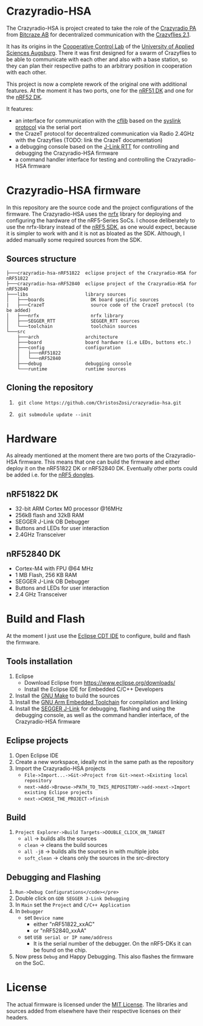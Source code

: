 # Crazyradio-HSA

The Crazyradio-HSA is project created to take the role of the [Crazyradio PA](https://www.bitcraze.io/products/crazyradio-pa/) from [Bitcraze AB](https://www.bitcraze.io/) for decentralized communication with the [Crazyflies 2.1](https://www.bitcraze.io/products/crazyflie-2-1/).

It has its origins in the [Cooperative Control Lab](https://www.hs-augsburg.de/en/Mechanical-and-Process-Engineering/Cooperative-Control-Lab/Cooperative-Control-Lab-3.html) of the [University of Applied Sciences Augsburg](https://www.hs-augsburg.de/en/). There it was first designed for a swarm of Crazyflies to be able to communicate with each other and also with a base station, so they can plan their respective paths to an arbitrary position in cooperation with each other.

This project is now a complete rework of the original one with additional features. At the moment it has two ports, one for the [nRF51 DK](https://www.nordicsemi.com/Products/Development-hardware/nrf51-dk) and one for the [nRF52 DK](https://www.nordicsemi.com/Products/Development-hardware/nrf52-dk).

It features:

* an interface for communication with the [cflib](https://github.com/bitcraze/crazyflie-lib-python) based on the [syslink protocol](https://www.bitcraze.io/documentation/repository/crazyflie2-nrf-firmware/master/protocols/syslink/) via the serial port
* the CrazeT protocol for decentralized communication via Radio 2.4GHz with the Crazyflies (TODO: link the CrazeT documentation)
* a debugging console based on the [J-Link RTT](https://www.segger.com/products/debug-probes/j-link/technology/about-real-time-transfer/) for controlling and debugging the Crazyradio-HSA firmware
* a command handler interface for testing and controlling the Crazyradio-HSA firmware

# Crazyradio-HSA firmware

In this repository are the source code and the project configurations of the firmware. The Crazyradio-HSA uses the [nrfx](https://github.com/NordicSemiconductor/nrfx) library for deploying and configuring the hardware of the nRF5-Series SoCs. I choose deliberately to use the nrfx-library instead of the [nRF5 SDK](https://www.nordicsemi.com/Products/Development-software/nrf5-sdk), as one would expect, because it is simpler to work with and it is not as bloated as the SDK. Although, I added manually some required sources from the SDK.

## Sources structure

```
├───crazyradio-hsa-nRF51822  eclipse project of the Crazyradio-HSA for nRF51822
├───crazyradio-hsa-nRF52840  eclipse project of the Crazyradio-HSA for nRF52840
├───libs                     library sources
│   ├───boards                 DK board specific sources
|   ├───CrazeT                 source code of the CrazeT protocol (to be added)
│   ├───nrfx                   nrfx library
│   ├───SEGGER_RTT             SEGGER_RTT sources
│   └───toolchain              toolchain sources
└───src
    ├───arch                 architecture
    ├───board                board hardware (i.e LEDs, buttons etc.)
    ├───config               configuration
    │   ├───nRF51822
    │   └───nRF52840
    ├───debug                debugging console
    └───runtime              runtime sources
```

## Cloning the repository

1. <pre><code> git clone https://github.com/ChristosZosi/crazyradio-hsa.git </code></pre>
2. <pre><code> git submodule update --init </code></pre>

# Hardware

As already mentioned at the moment there are two ports of the Crazyradio-HSA firmware. This means that one can build the firmware and either deploy it on the nRF51822 DK or nRF52840 DK. Eventually other ports could be added i.e. for the [nRF5 dongles](https://www.nordicsemi.com/Products/Development-hardware/nrf51-dongle).

## nRF51822 DK

* 32-bit ARM Cortex M0 processor @16MHz
* 256kB flash and 32kB RAM
* SEGGER J-Link OB Debugger
* Buttons and LEDs for user interaction
* 2.4GHz Transceiver

## nRF52840 DK

* Cortex-M4 with FPU @64 MHz
* 1 MB Flash, 256 KB RAM
* SEGGER J-Link OB Debugger
* Buttons and LEDs for user interaction
* 2.4 GHz Transceiver

# Build and Flash

At the moment I just use the [Eclipse CDT IDE](https://www.eclipse.org/) to configure, build and flash the firmware.

## Tools installation

1. Eclipse
    * Download Eclipse from https://www.eclipse.org/downloads/
    * Install the Eclipse IDE for Embedded C/C++ Developers
2. Install the [GNU Make](https://www.gnu.org/software/make/) to build the sources
3. Install the [GNU Arm Embedded Toolchain](https://developer.arm.com/downloads/-/gnu-rm) for compilation and linking
4. Install the [SEGGER J-Link](https://www.segger.com/downloads/jlink/) for debugging, flashing and using the debugging console, as well as the command handler interface, of the Crazyradio-HSA firmware

## Eclipse projects

1. Open Eclipse IDE
2. Create a new workspace, ideally not in the same path as the repository
3. Import the Crazyradio-HSA projects
    * `File->Import...->Git->Project from Git->next->Existing local repository`
    * `next->Add->Browse->PATH_TO_THIS_REPOSITORY->add->next->Import existing Eclipse projects`
    * `next->CHOSE_THE_PROJECT->finish`

## Build

1. `Project Explorer->Build Targets->DOUBLE_CLICK_ON_TARGET`
    * `all` -> builds alls the sources
    * `clean` -> cleans the build sources
    * `all -j8` -> builds alls the sources in with multiple jobs
    * `soft_clean` -> cleans only the sources in the src-directory

## Debugging and Flashing

1. `Run->Debug Configurations</code></pre>`
2. Double click on `GDB SEGGER J-Link Debugging`
3. In `Main` set the `Project` and `C/C++ Application`
4. In `Debugger`
    * set `Device name`
        * either "nRF51822_xxAC"
        * or "nRF52840_xxAA"
    * set `USB serial or IP name/address`
        * It is the serial number of the debugger. On the nRF5-DKs it can be found on the chip.
5. Now press `Debug` and Happy Debugging. This also flashes the firmware on the SoC.

# License
The actual firmware is licensed under the [MIT License](https://opensource.org/licenses/MIT). The libraries and sources added from elsewhere have their respective licenses on their headers.
